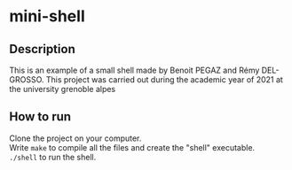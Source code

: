 # mini-shell

## Description
This is an example of a small shell made by Benoit PEGAZ and Rémy DEL-GROSSO.
This project was carried out during the academic year of 2021 at the university grenoble alpes

## How to run
Clone the project on your computer.\
Write `make` to compile all the files and create the "shell" executable.\
`./shell` to run the shell.
